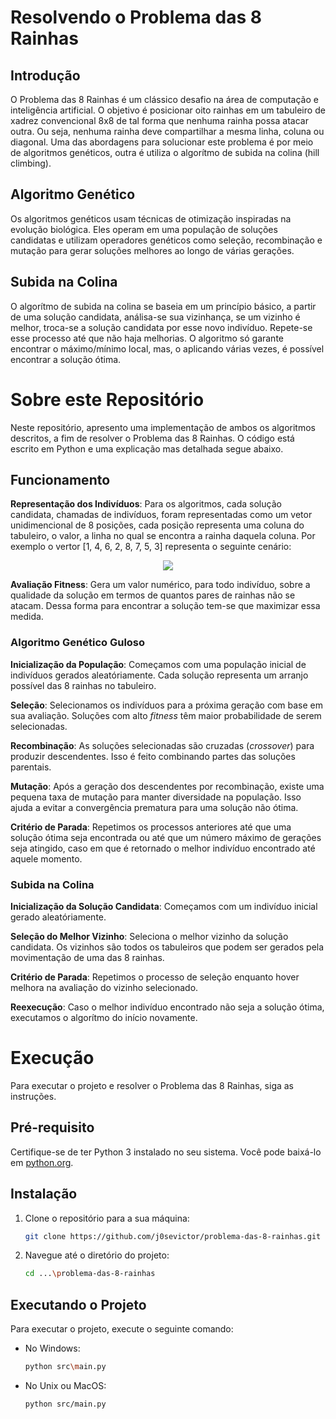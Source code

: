 # Resolvendo o Problema das 8 Rainhas

## Introdução

O Problema das 8 Rainhas é um clássico desafio na área de computação e inteligência artificial. O objetivo é posicionar oito rainhas em um tabuleiro de xadrez convencional 8x8 de tal forma que nenhuma rainha possa atacar outra. Ou seja, nenhuma rainha deve compartilhar a mesma linha, coluna ou diagonal. Uma das abordagens para solucionar este problema é por meio de algoritmos genéticos, outra é utiliza o algorítmo de subida na colina (hill climbing).

## Algoritmo Genético

Os algoritmos genéticos usam técnicas de otimização inspiradas na evolução biológica. Eles operam em uma população de soluções candidatas e utilizam operadores genéticos como seleção, recombinação e mutação para gerar soluções melhores ao longo de várias gerações.

## Subida na Colina

O algorítmo de subida na colina se baseia em um princípio básico, a partir de uma solução candidata, análisa-se sua vizinhança, se um vizinho é melhor, troca-se a solução candidata por esse novo indivíduo. Repete-se esse processo até que não haja melhorias. O algoritmo só garante encontrar o máximo/mínimo local, mas, o aplicando várias vezes, é possível encontrar a solução ótima. 

# Sobre este Repositório

Neste repositório, apresento uma implementação de ambos os algoritmos descritos, a fim de resolver o Problema das 8 Rainhas. O código está escrito em Python e uma explicação mas detalhada segue abaixo.

## Funcionamento

**Representação dos Indivíduos**: Para os algoritmos, cada solução candidata, chamadas de indivíduos, foram representadas como um vetor unidimencional de 8 posições, cada posição representa uma coluna do tabuleiro, o valor, a linha no qual se encontra a rainha daquela coluna. Por exemplo o vertor [1, 4, 6, 2, 8, 7, 5, 3] representa o seguinte cenário:

<p align="center">
  <img src="https://github.com/j0sevictor/problema-das-8-rainhas/assets/56090571/31c32fc5-e587-4654-891d-d4c765bb4a30">
</p>

**Avaliação Fitness**: Gera um valor numérico, para todo indivíduo, sobre a qualidade da solução em termos de quantos pares de rainhas não se atacam. Dessa forma para encontrar a solução tem-se que maximizar essa medida.

### Algoritmo Genético Guloso

**Inicialização da População**: Começamos com uma população inicial de indivíduos gerados aleatóriamente. Cada solução representa um arranjo possível das 8 rainhas no tabuleiro.

**Seleção**: Selecionamos os indivíduos para a próxima geração com base em sua avaliação. Soluções com alto *fitness* têm maior probabilidade de serem selecionadas.

**Recombinação**: As soluções selecionadas são cruzadas (*crossover*) para produzir descendentes. Isso é feito combinando partes das soluções parentais.

**Mutação**: Após a geração dos descendentes por recombinação, existe uma pequena taxa de mutação para manter diversidade na população. Isso ajuda a evitar a convergência prematura para uma solução não ótima.

**Critério de Parada**: Repetimos os processos anteriores até que uma solução ótima seja encontrada ou até que um número máximo de gerações seja atingido, caso em que é retornado o melhor indivíduo encontrado até aquele momento.

### Subida na Colina

**Inicialização da Solução Candidata**: Começamos com um indivíduo inicial gerado aleatóriamente.

**Seleção do Melhor Vizinho**: Seleciona o melhor vizinho da solução candidata. Os vizinhos são todos os tabuleiros que podem ser gerados pela movimentação de uma das 8 rainhas.

**Critério de Parada**: Repetimos o processo de seleção enquanto hover melhora na avaliação do vizinho selecionado.

**Reexecução**: Caso o melhor indivíduo encontrado não seja a solução ótima, executamos o algorítmo do início novamente.

# Execução

Para executar o projeto e resolver o Problema das 8 Rainhas, siga as instruções.

## Pré-requisito

Certifique-se de ter Python 3 instalado no seu sistema. Você pode baixá-lo em <a href="https://www.python.org/downloads/" target="_blank">python.org</a>.

## Instalação

1. Clone o repositório para a sua máquina:

   ```bash
   git clone https://github.com/j0sevictor/problema-das-8-rainhas.git
   ```
2. Navegue até o diretório do projeto:

   ```bash
   cd ...\problema-das-8-rainhas
   ```

## Executando o Projeto

Para executar o projeto, execute o seguinte comando:

- No Windows:
  ```bash
  python src\main.py
  ```
- No Unix ou MacOS:
  ```bash
  python src/main.py
  ```
